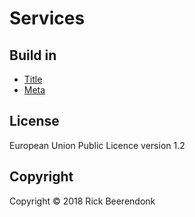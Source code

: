 # Services

## Build in

* [Title](https://angular.io/api/platform-browser/Title)
* [Meta](https://angular.io/api/platform-browser/Meta)

## License

European Union Public Licence version 1.2

## Copyright

Copyright © 2018 Rick Beerendonk
